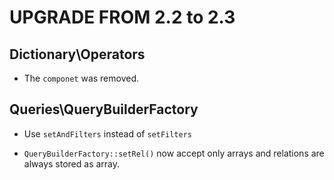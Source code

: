 UPGRADE FROM 2.2 to 2.3
=======================

Dictionary\Operators
--------------------

 * The `componet` was removed.

Queries\QueryBuilderFactory
---------------------------

 * Use `setAndFilters` instead of `setFilters`

 * `QueryBuilderFactory::setRel()` now accept only arrays and relations are
   always stored as array.

